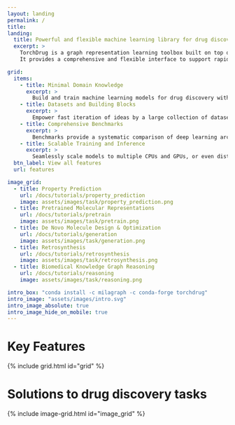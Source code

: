 ```yaml
---
layout: landing
permalink: /
title:
landing:
  title: Powerful and flexible machine learning library for drug discovery
  excerpt: > 
    TorchDrug is a graph representation learning toolbox built on top of PyTorch.
    It provides a comprehensive and flexible interface to support rapid protoyping of machine learning models for drug discovery.

grid:
  items:
    - title: Minimal Domain Knowledge
      excerpt: >
        Build and train machine learning models for drug discovery with minimal domain knowledge.
    - title: Datasets and Building Blocks
      excerpt: >
        Empower fast iteration of ideas by a large collection of datasets and building blocks.
    - title: Comprehensive Benchmarks
      excerpt: >
        Benchmarks provide a systematic comparison of deep learning architectures for drug discovery.
    - title: Scalable Training and Inference
      excerpt: >
        Seamlessly scale models to multiple CPUs and GPUs, or even distributed settings.
  btn_label: View all features
  url: features

image_grid:
  - title: Property Prediction
    url: /docs/tutorials/property_prediction
    image: assets/images/task/property_prediction.png
  - title: Pretrained Molecular Representations
    url: /docs/tutorials/pretrain
    image: assets/images/task/pretrain.png
  - title: De Novo Molecule Design & Optimization
    url: /docs/tutorials/generation
    image: assets/images/task/generation.png
  - title: Retrosynthesis
    url: /docs/tutorials/retrosynthesis
    image: assets/images/task/retrosynthesis.png
  - title: Biomedical Knowledge Graph Reasoning
    url: /docs/tutorials/reasoning
    image: assets/images/task/reasoning.png

intro_box: "conda install -c milagraph -c conda-forge torchdrug"
intro_image: "assets/images/intro.svg"
intro_image_absolute: true
intro_image_hide_on_mobile: true
---
```


# Key Features

{% include grid.html id="grid" %}

# Solutions to drug discovery tasks

{% include image-grid.html id="image_grid" %}